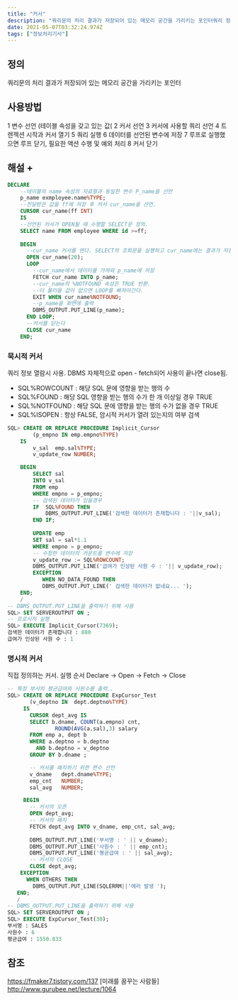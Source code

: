 ```yaml
---
title: "커서"
description: "쿼리문의 처리 결과가 저장되어 있는 메모리 공간을 가리키는 포인터쿼리 정보 열람시 사용.DBMS 자체적으로 open - fetch되어 사용이 끝나면 close됨.SQL%ROWCOUNT  해당 SQL 문에 영향을 받는 행의 수SQL%FOUND  해당 SQL 영향을 받"
date: 2021-05-07T03:32:24.974Z
tags: ["정보처리기사"]
---
```

## 정의
쿼리문의 처리 결과가 저장되어 있는 메모리 공간을 가리키는 포인터

## 사용방법
1 변수 선언 (테이블 속성을 갖고 있는 값(
2 커서 선언
3 커서에 사용할 쿼리 선언 
4 트렌젝션 시작과 커서 열기
5 쿼리 실행 
6 데이터를 선언된 변수에 저장
7 루프로 실행했으면 루프 닫기, 필요한 액션 수행 및 예외 처리 
8 커서 닫기

## 해설 +
```sql
DECLARE
    --테이블의 name 속성의 자료형과 동일한 변수 P_name을 선언
    p_name exmployee.name%TYPE;
    --전달받은 값을 ff에 저장 후 커서 cur_name을 선언.
    CURSOR cur_name(ff INT)
    IS
    --선언된 커서가 OPEN될 때 수행할 SELECT문 정의. 
    SELECT name FROM employee WHERE id >=ff;
    
    BEGIN
      --cur_name 커서를 연다. SELECT의 조회문을 실행하고 cur_name에는 결과가 저장된 메모리의 시작 위치가 저장된다. 
      OPEN cur_name(20);
      LOOP
        --cur_name에서 데이터를 가져와 p_name에 저장
      	FETCH cur_name INTO p_name;
        --cur_name의 %NOTFOUND 속성은 TRUE 반환. 
        --더 불러올 값이 없으면 LOOP를 빠져아간다.
        EXIT WHEN cur_name%NOTFOUND;
        --p_name을 화면에 출력
        DBMS_OUTPUT.PUT_LINE(p_name);
      END LOOP;
      --커서를 닫는다
      CLOSE cur_name
    END;
```

### 묵시적 커서
쿼리 정보 열람시 사용.
DBMS 자체적으로 open - fetch되어 사용이 끝나면 close됨.
- SQL%ROWCOUNT : 해당 SQL 문에 영향을 받는 행의 수
- SQL%FOUND : 해당 SQL 영향을 받는 행의 수가 한 개 이상일 경우 TRUE
- SQL%NOTFOUND : 해당 SQL 문에 영향을 받는 행의 수가 없을 경우 TRUE
- SQL%ISOPEN : 항상 FALSE, 암시적 커서가 열려 있는지의 여부 검색
```sql
SQL> CREATE OR REPLACE PROCEDURE Implicit_Cursor
        (p_empno IN emp.empno%TYPE)
    IS
        v_sal  emp.sal%TYPE;
        v_update_row NUMBER;

    BEGIN
        SELECT sal
        INTO v_sal
        FROM emp
        WHERE empno = p_empno;
        -- 검색된 데이터가 있을경우
        IF  SQL%FOUND THEN     
            DBMS_OUTPUT.PUT_LINE('검색한 데이터가 존재합니다 : '||v_sal);
        END IF;
        
        UPDATE emp
        SET sal = sal*1.1
        WHERE empno = p_empno;
        -- 수정한 데이터의 카운트를 변수에 저장
        v_update_row := SQL%ROWCOUNT;
        DBMS_OUTPUT.PUT_LINE('급여가 인상된 사원 수 : '|| v_update_row);
        EXCEPTION    
           WHEN NO_DATA_FOUND THEN  
           DBMS_OUTPUT.PUT_LINE(' 검색한 데이터가 없네요... ');
    END;
    /
-- DBMS_OUTPUT.PUT_LINE을 출력하기 위해 사용
SQL> SET SERVEROUTPUT ON ;  
-- 프로시저 실행
SQL> EXECUTE Implicit_Cursor(7369);
검색한 데이터가 존재합니다 : 880
급여가 인상된 사원 수 : 1
```

### 명시적 커서
직접 정의하는 커서. 실행 순서 Declare -> Open -> Fetch -> Close
```sql
-- 특정 부서의 평균급여와 사원수를 출력..
SQL> CREATE OR REPLACE PROCEDURE ExpCursor_Test 
       (v_deptno IN  dept.deptno%TYPE)   
     IS
       CURSOR dept_avg IS
       SELECT b.dname, COUNT(a.empno) cnt, 
               ROUND(AVG(a.sal),3) salary
       FROM emp a, dept b
       WHERE a.deptno = b.deptno
         AND b.deptno = v_deptno
       GROUP BY b.dname ;

       -- 커서를 패치하기 위한 편수 선언
       v_dname   dept.dname%TYPE;
       emp_cnt   NUMBER;
       sal_avg   NUMBER;

     BEGIN
       -- 커서의 오픈
       OPEN dept_avg;
       -- 커서의 패치 
       FETCH dept_avg INTO v_dname, emp_cnt, sal_avg;
       
       DBMS_OUTPUT.PUT_LINE('부서명 : ' || v_dname);
       DBMS_OUTPUT.PUT_LINE('사원수 : ' || emp_cnt);
       DBMS_OUTPUT.PUT_LINE('평균급여 : ' || sal_avg);
       -- 커서의 CLOSE
       CLOSE dept_avg;      
    EXCEPTION
      WHEN OTHERS THEN
        DBMS_OUTPUT.PUT_LINE(SQLERRM||'에러 발생 ');
   END;
   /
-- DBMS_OUTPUT.PUT_LINE을 출력하기 위해 사용
SQL> SET SERVEROUTPUT ON ;
SQL> EXECUTE ExpCursor_Test(30);
부서명 : SALES
사원수 : 6
평균급여 : 1550.833
```

## 참조
https://fmaker7.tistory.com/137 [미래를 꿈꾸는 사람들]
http://www.gurubee.net/lecture/1064